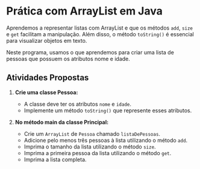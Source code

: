 # Prática com ArrayList em Java

Aprendemos a representar listas com ArrayList e que os métodos `add`, `size` e `get` facilitam a manipulação. Além disso, o método `toString()` é essencial para visualizar objetos em texto.

Neste programa, usamos o que aprendemos para criar uma lista de pessoas que possuem os atributos nome e idade.

## Atividades Propostas

1. **Crie uma classe Pessoa:**
   - A classe deve ter os atributos `nome` e `idade`.
   - Implemente um método `toString()` que represente esses atributos.

2. **No método main da classe Principal:**
   - Crie um `ArrayList` de `Pessoa` chamado `listaDePessoas`.
   - Adicione pelo menos três pessoas à lista utilizando o método `add`.
   - Imprima o tamanho da lista utilizando o método `size`.
   - Imprima a primeira pessoa da lista utilizando o método `get`.
   - Imprima a lista completa.


